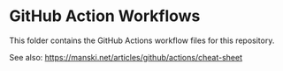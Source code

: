 # GitHub Action Workflows

This folder contains the GitHub Actions workflow files for this repository.

See also: <https://manski.net/articles/github/actions/cheat-sheet>
